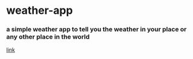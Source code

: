 # weather-app
### a simple weather app to tell you the weather in your place or any other place in the world
[link](https://weatherapp.jacerchetoui.me)
